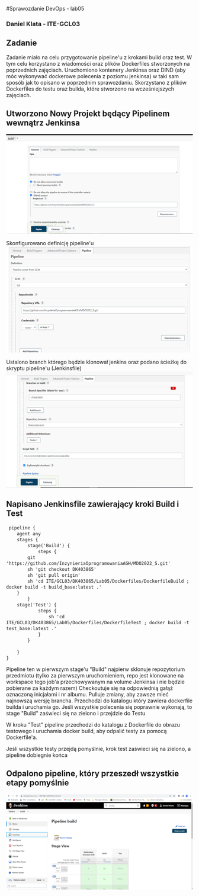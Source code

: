 #Sprawozdanie DevOps - lab05
### Daniel Klata - ITE-GCL03

## Zadanie

Zadanie miało na celu przygotowanie pipeline'u z krokami build oraz test. 
W tym celu korzystano z wiadomości oraz plików Dockerfiles stworzonych na poprzednich zajęciach.
Uruchomiono kontenery Jenkinsa oraz DIND (aby móc wykonywać dockerowe polecenia z poziomu jenkinsa) w taki sam sposób jak to opisano w poprzednim sprawozdaniu.
Skorzystano z plików Dockerfiles do testu oraz builda, które stworzono na wcześniejszych zajęciach.

## Utworzono Nowy Projekt będący Pipelinem wewnątrz Jenkinsa
![](images/jenkins_pipeline1.png)

Skonfigurowano definicję pipeline'u
![](images/jenkins_pipeline2.png)

Ustalono branch którego będzie klonował jenkins oraz podano ścieżkę do skryptu pipeline'u (Jenkinsfile)
![](images/jenkins_pipeline3.png)


## Napisano Jenkinsfile zawierający kroki Build i Test

	 pipeline {
	    agent any
	    stages {
	        stage('Build') {
	            steps {
			git 'https://github.com/InzynieriaOprogramowaniaAGH/MDO2022_S.git'
			sh 'git checkout DK403865'
			sh 'git pull origin'
			sh 'cd ITE/GCL03/DK403865/Lab05/Dockerfiles/DockerfileBuild ; docker build -t build_base:latest .'            
		}
	        }
		stage('Test') {
	            steps {
	                sh 'cd ITE/GCL03/DK403865/Lab05/Dockerfiles/DockerfileTest ; docker build -t test_base:latest .'  
	            }
	        }

	    }
    }

Pipeline ten w pierwszym stage'u "Build" najpierw sklonuje repozytorium przedmiotu (tylko za pierwszym uruchomieniem, repo jest klonowane na workspace tego job'a przechowywanym na volume Jenkinsa i nie będzie pobierane za każdym razem)
Checkoutuje się na odpowiednią gałąź oznaczoną inicjałami i nr albumu.
Pulluje zmiany, aby zawsze mieć najnowszą wersję brancha.
Przechodzi do katalogu który zawiera dockerfile builda i uruchamia go. Jeśli wszystkie polecenia się poprawnie wykonają, to stage "Build" zaświeci się na zielono i przejdzie do Testu

W kroku "Test" pipeline przechodzi do katalogu z Dockerfile do obrazu testowego i uruchamia docker build, aby odpalić testy za pomocą Dockerfile'a.

Jeśli wszystkie testy przejdą pomyślnie, krok test zaświeci się na zielono, a pipeline dobiegnie końca

## Odpalono pipeline, który przeszedł wszystkie etapy pomyślnie
![](images/jenkins_pass.png)
